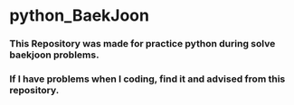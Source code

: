 # python_BaekJoon

  ### This Repository was made for practice python during solve baekjoon problems.
  ### If I have problems when I coding, find it and advised from this repository. 
